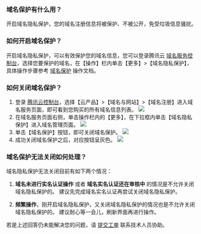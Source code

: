 ### 域名保护有什么用？
开启域名隐私保护，您的域名注册信息将被保护、不被公开，免受垃圾信息骚扰。  

### 如何开启域名保护？
开启域名隐私保护，可以有效保护您的域名信息，您可以登录腾讯云 [域名服务控制台](https://console.cloud.tencent.com/domain/mydomain)，选择您要保护的域名，在【操作】栏内单击【更多】>【域名隐私保护】， 具体操作步骤参考 [域名保护](https://cloud.tencent.com/document/product/242/3646) 操作文档。

### 如何关闭域名保护？
1. 登录 [腾讯云控制台](https://console.cloud.tencent.com/)，选择【云产品】>【域名与网站】>【域名注册】进入域名服务页面，即可看到您购买的所有域名信息列表。
![](https://mc.qcloudimg.com/static/img/cf6adcde162255fdc3718fb4e6d99aec/image.png)
2. 在域名服务页面右侧，单击操作栏内的【更多】，在下拉框内单击【域名隐私保护】进入域名管理页面。
![](//bot1024-1253841380.file.myqcloud.com/1c54e39a000911e8bacd5254000ab150.png)
3. 单击【域名保护】按钮，即可关闭域名保护。
![](//bot1024-1253841380.file.myqcloud.com/3fc8e632000911e88ff25254000ab150.png)
4. 成功关闭域名保护之后，对应按钮呈灰色。
![](//bot1024-1253841380.file.myqcloud.com/7c471c28000911e887ea5254000ab150.png)  

### 域名保护无法关闭如何处理？
域名隐私保护无法关闭目前有如下两个情况：

1.  __域名未进行实名认证操作__ 或者 __域名实名认证还在审核中__ 的情况是不允许关闭域名隐私保护的。
建议先完成域名实名认证再尝试关闭域名隐私保护。

2.  __频繁操作__，刚开启域名隐私保护，又关闭域名隐私保护的情况也是不允许关闭域名隐私保护的。
建议耐心等一会儿，刷新界面再进行操作。

若是上述回答仍未能解决您的问题，请 [提交工单](https://console.cloud.tencent.com/workorder/category) 联系技术人员协助。
